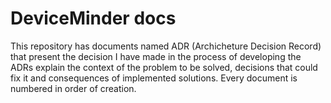# DeviceMinder docs

<p>
This repository has documents named ADR (Archicheture Decision Record) that present the decision I have made in the process of developing the 
ADRs explain the context of the problem to be solved, decisions that could fix it and consequences of implemented solutions.
Every document is numbered in order of creation.
</p>